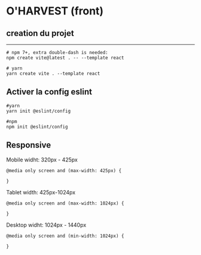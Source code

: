 # O'HARVEST (front)

## creation du projet 
---

```
# npm 7+, extra double-dash is needed:
npm create vite@latest . -- --template react

# yarn
yarn create vite . --template react
```

## Activer la config eslint

```
#yarn
yarn init @eslint/config

#npm
npm init @eslint/config
```

## Responsive

Mobile widht: 320px - 425px

```
@media only screen and (max-width: 425px) {

}
```

Tablet width: 425px-1024px

```
@media only screen and (max-width: 1024px) {

}
```

Desktop widht: 1024px - 1440px

```
@media only screen and (min-width: 1024px) {

}
```
